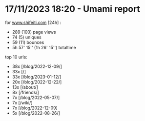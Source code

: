 # 17/11/2023 18:20 - Umami report
for www.shifeiti.com [24h] :

 - 289 (100) page views
 - 74 (5) uniques
 - 59 (11) bounces
 - 5h 57' 15'' (1h 26' 15'') totaltime


top 10 urls:
 - 38x [/blog/2022-12-09/]
 - 33x [/]
 - 33x [/blog/2023-01-12/]
 - 20x [/blog/2022-12-22/]
 - 13x [/about/]
 - 8x [/friends/]
 - 7x [/blog/2022-05-07/]
 - 7x [/wiki/]
 - 7x [/blog/2022-12-09]
 - 5x [/blog/2022-08-26/]


